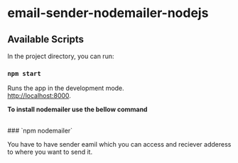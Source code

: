 # email-sender-nodemailer-nodejs
 
## Available Scripts

In the project directory, you can run:

### `npm start`

Runs the app in the development mode.\
 [http://localhost:8000](http://localhost:8000). </br>
 
 <p><b>To install nodemailer use the bellow command</b></p>  </br>
### `npm nodemailer`

You have to have sender eamil which you can access and reciever adderess to where you want to send it.


